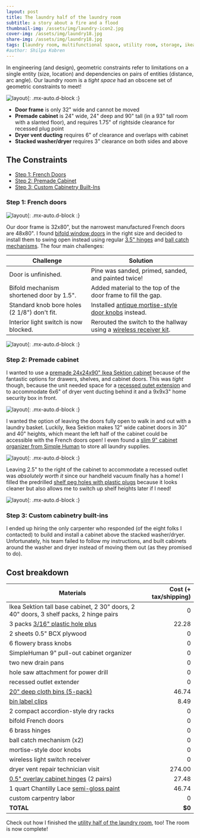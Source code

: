 ```yaml
---
layout: post
title: The laundry half of the laundry room
subtitle: a story about a fire and a flood
thumbnail-img: /assets/img/laundry-icon2.jpg
cover-img: /assets/img/laundry18.jpg
share-img: /assets/img/laundry18.jpg
tags: [laundry room, multifunctional space, utility room, storage, ikea sektion]
#author: Shilpa Kobren
---
```


In engineering (and design), geometric constraints refer to limitations on a single entity (size, location) 
and dependencies on pairs of entities (distance, arc angle). Our laundry room is a *tight space* had an 
obscene set of geometric constraints to meet!

![layout](../assets/img/laundry-layout.jpg){: .mx-auto.d-block :}

* **Door frame** is only 32" wide and cannot be moved
* **Premade cabinet** is 24" wide, 24" deep and 90" tall (in a 93" tall room with a slanted floor), and requires 1.75" of rightside clearance for recessed plug point
* **Dryer vent ducting** requires 6" of clearance and overlaps with cabinet
* **Stacked washer/dryer** requires 3" clearance on both sides and above


## The Constraints

* [Step 1: French Doors](#step-1-french-doors)
* [Step 2: Premade Cabinet](#step-2-premade-cabinet)
* [Step 3: Custom Cabinetry Built-Ins](#step-3-custom-cabinetry-built-ins)

### Step 1: French doors

![layout](../assets/img/laundry16.jpg){: .mx-auto.d-block :}

Our door frame is 32x80", but the narrowest manufactured French doors are 48x80". 
I found [bifold window doors](https://www.amazon.com/gp/product/B07TYVGGL4) in the right size and
decided to install them to swing open instead using regular [3.5" hinges](https://www.amazon.com/gp/product/B071VY5BQH/) and [ball catch mechanisms](https://www.amazon.com/gp/product/B009E1X39Q/). 
The four main challenges: 

| Challenge | Solution | 
| --- | --- | 
| Door is unfinished. | Pine was sanded, primed, sanded, and painted twice! | 
| Bifold mechanism shortened door by 1.5". | Added material to the top of the door frame to fill the gap. | 
| Standard knob bore holes (2 1/8") don't fit. | Installed [antique mortise-style door knobs](https://www.amazon.com/gp/product/B0B74STSV9) instead. |
| Interior light switch is now blocked. | Rerouted the switch to the hallway using a [wireless receiver kit](https://www.amazon.com/gp/product/B09YHBHP8T/). | 

![layout](../assets/img/laundry19.jpg){: .mx-auto.d-block :}

### Step 2: Premade cabinet

I wanted to use a [premade 24x24x90" Ikea Sektion cabinet](https://www.ikea.com/us/en/p/sektion-high-cabinet-frame-white-70265445/) 
because of the fantastic options for drawers, shelves, and cabinet doors. This was *tight* though, because the unit needed space for a 
[recessed outet extension](https://www.amazon.com/gp/product/B0BL6LYZ6L/) and to accommodate 6x6" of dryer vent ducting
behind it and a 9x9x3" home security box in front.

![layout](../assets/img/laundry17.jpg){: .mx-auto.d-block :}

I wanted the option of leaving the doors fully open to walk in and out with a laundry basket. 
Luckily, Ikea Sektion makes 12" wide cabinet doors in 30" and 40" heights, 
which meant the left half of the cabinet could be accessible with the French doors open! I 
even found a [slim 9" cabinet organizer from Simple Human](https://www.simplehuman.com/products/pull-out-cabinet-organizer-9-inch)
to store all laundry supplies. 

![layout](../assets/img/laundry20.jpg){: .mx-auto.d-block :}

Leaving 2.5" to the right of the cabinet to accommodate a recessed outlet was *absolutely worth it* since our handheld
vacuum finally has a home! I filled the predrilled [shelf peg holes with plastic plugs](https://www.amazon.com/dp/B0BBB2LX37) because it looks cleaner but also allows me to switch up shelf heights later if I need!

![layout](../assets/img/laundry21.jpg){: .mx-auto.d-block :}

### Step 3: Custom cabinetry built-ins

I ended up hiring the only carpenter who responded (of the eight folks I contacted) to build and install a cabinet above 
the stacked washer/dryer. Unfortunately, his team failed to follow my instructions, and built cabinets around the 
washer and dryer instead of moving them out (as they promised to do). 

## Cost breakdown

| Materials | Cost (+ tax/shipping) | 
| --- | ---: | 
| Ikea Sektion tall base cabinet, 2 30" doors, 2 40" doors, 3 shelf packs, 2 hinge pairs | 0 |
| 3 packs [3/16" plastic hole plus](https://www.amazon.com/dp/B0BBB2LX37) | 22.28 | 
| 2 sheets 0.5" BCX plywood | 0 | 
| 6 flowery brass knobs | 0 
| SimpleHuman 9" pull-out cabinet organizer | 0 | 
| two new drain pans | 0 | 
| hole saw attachment for power drill | 0 | 
| recessed outlet extender | 0 | 
| [20" deep cloth bins (5-pack)](https://www.amazon.com/dp/B087MVST5P) | 46.74 | 
| [bin label clips](https://www.amazon.com/dp/B09WJ1M7V8) | 8.49 | 
| 2 compact accordion-style dry racks | 0 | 
| bifold French doors | 0 | 
| 6 brass hinges | 0 | 
| ball catch mechanism (x2) | 0 | 
| mortise-style door knobs | 0 | 
| wireless light switch receiver | 0 | 
| dryer vent repair technician visit | 274.00 | 
| [0.5" overlay cabinet hinges](https://www.homedepot.com/p/Everbilt-35-mm-105-1-2-in-Overlay-Soft-Close-Cabinet-Hinge-1-Pair-2-Pieces-H47228E-NP-CP/323200377) (2 pairs) | 27.48 | 
| 1 quart Chantilly Lace [semi-gloss paint](https://www.benjaminmoore.com/en-us/product/aura-interior-paint-semi-gloss-1-quart/N528?size=SIZE-004) | 46.74 | 
| custom carpentry labor | 0 |
| **TOTAL** | **$0** |

Check out how I finished the [utility half of the laundry room](../2024-06-26-laundry/), too! The room is now complete!